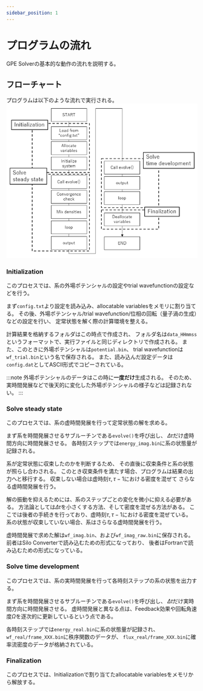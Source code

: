 ```yaml
---
sidebar_position: 1
---
```


# プログラムの流れ

GPE Solverの基本的な動作の流れを説明する。

## フローチャート
プログラムは以下のような流れで実行される。
![Flowchart](/img/flowchart.png)

### Initialization
このプロセスでは、系の外場ポテンシャルの設定やtrial wavefunctionの設定などを行う。

まず`config.txt`より設定を読み込み、allocatable variablesをメモリに割り当てる。
その後、外場ポテンシャル/trial wavefunction/位相の回転（量子渦の生成）などの設定を行い、
定常状態を解く際の計算環境を整える。

計算結果を格納するフォルダはこの時点で作成され、
フォルダ名は`data_HHmmss`というフォーマットで、実行ファイルと同じディレクトリで作成される。
また、このときに外場ポテンシャルは`potential.bin`、
trial wavefunctionは`wf_trial.bin`という名で保存される。
また、読み込んだ設定データは`config.dat`としてASCII形式でコピーされている。

:::note
外場ポテンシャルのデータはこの時に**一度だけ**生成される。
そのため、実時間発展などで後天的に変化した外場ポテンシャルの様子などは記録されない。
:::

### Solve steady state
このプロセスでは、系の虚時間発展を行って定常状態の解を求める。

まず系を時間発展させるサブルーチンである`evolve()`を呼び出し、
$\Delta \tau$だけ虚時間方向に時間発展させる。
各時刻ステップでは`energy_imag.bin`に系の状態量が記録される。

系が定常状態に収束したのかを判断するため、
その直後に収束条件と系の状態が照らし合わされる。
このとき収束条件を満たす場合、プログラムは結果の出力へと移行する。
収束しない場合は虚時刻$\tau, \tau - 1$における密度を混ぜて
さらなる虚時間発展を行う。

解の振動を抑えるためには、系のステップごとの変化を微小に抑える必要がある。
方法論としては$\Delta \tau$を小さくする方法、そして密度を混ぜる方法がある。
ここでは後者の手続きを行っており、虚時刻$\tau, \tau - 1$における密度を混ぜている。
系の状態が収束していない場合、系はさらなる虚時間発展を行う。

虚時間発展で求めた解は`wf_imag.bin`、および`wf_imag_raw.bin`に保存される。
前者はSilo Converterで読み込むための形式になっており、
後者はFortranで読み込むための形式になっている。

### Solve time development
このプロセスでは、系の実時間発展を行って各時刻ステップの系の状態を出力する。

まず系を時間発展させるサブルーチンである`evolve()`を呼び出し、
$\Delta t$だけ実時間方向に時間発展させる。
虚時間発展と異なる点は、Feedback効果や回転角速度$\Omega$を逐次的に更新しているという点である。

各時刻ステップでは`energy_real.bin`に系の状態量が記録され、
`wf_real/frame_XXX.bin`に秩序関数のデータが、
`flux_real/frame_XXX.bin`に確率流密度のデータが格納されている。

### Finalization
このプロセスでは、Initializationで割り当てたallocatable variablesをメモリから解放する。
